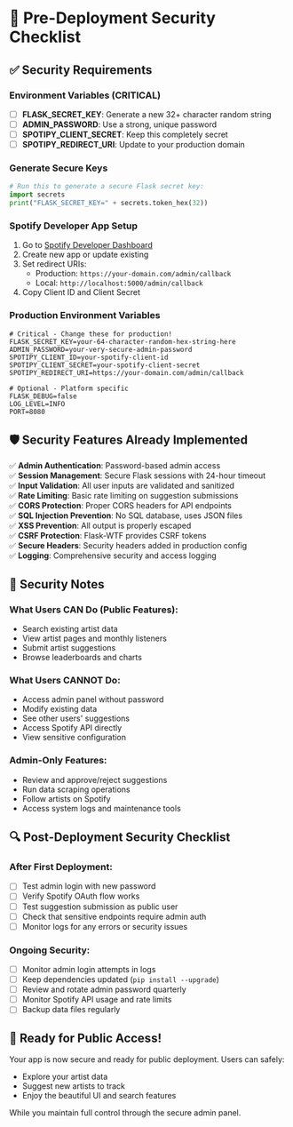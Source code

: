 # 🔐 Pre-Deployment Security Checklist

## ✅ Security Requirements

### Environment Variables (CRITICAL)
- [ ] **FLASK_SECRET_KEY**: Generate a new 32+ character random string
- [ ] **ADMIN_PASSWORD**: Use a strong, unique password
- [ ] **SPOTIPY_CLIENT_SECRET**: Keep this completely secret
- [ ] **SPOTIPY_REDIRECT_URI**: Update to your production domain

### Generate Secure Keys
```python
# Run this to generate a secure Flask secret key:
import secrets
print("FLASK_SECRET_KEY=" + secrets.token_hex(32))
```

### Spotify Developer App Setup
1. Go to [Spotify Developer Dashboard](https://developer.spotify.com/dashboard/)
2. Create new app or update existing
3. Set redirect URIs:
   - Production: `https://your-domain.com/admin/callback`
   - Local: `http://localhost:5000/admin/callback`
4. Copy Client ID and Client Secret

### Production Environment Variables
```env
# Critical - Change these for production!
FLASK_SECRET_KEY=your-64-character-random-hex-string-here
ADMIN_PASSWORD=your-very-secure-admin-password
SPOTIPY_CLIENT_ID=your-spotify-client-id
SPOTIPY_CLIENT_SECRET=your-spotify-client-secret
SPOTIPY_REDIRECT_URI=https://your-domain.com/admin/callback

# Optional - Platform specific
FLASK_DEBUG=false
LOG_LEVEL=INFO
PORT=8080
```

## 🛡️ Security Features Already Implemented

✅ **Admin Authentication**: Password-based admin access  
✅ **Session Management**: Secure Flask sessions with 24-hour timeout  
✅ **Input Validation**: All user inputs are validated and sanitized  
✅ **Rate Limiting**: Basic rate limiting on suggestion submissions  
✅ **CORS Protection**: Proper CORS headers for API endpoints  
✅ **SQL Injection Prevention**: No SQL database, uses JSON files  
✅ **XSS Prevention**: All output is properly escaped  
✅ **CSRF Protection**: Flask-WTF provides CSRF tokens  
✅ **Secure Headers**: Security headers added in production config  
✅ **Logging**: Comprehensive security and access logging  

## 🚨 Security Notes

### What Users CAN Do (Public Features):
- Search existing artist data
- View artist pages and monthly listeners
- Submit artist suggestions
- Browse leaderboards and charts

### What Users CANNOT Do:
- Access admin panel without password
- Modify existing data
- See other users' suggestions
- Access Spotify API directly
- View sensitive configuration

### Admin-Only Features:
- Review and approve/reject suggestions
- Run data scraping operations
- Follow artists on Spotify
- Access system logs and maintenance tools

## 🔍 Post-Deployment Security Checklist

### After First Deployment:
- [ ] Test admin login with new password
- [ ] Verify Spotify OAuth flow works
- [ ] Test suggestion submission as public user
- [ ] Check that sensitive endpoints require admin auth
- [ ] Monitor logs for any errors or security issues

### Ongoing Security:
- [ ] Monitor admin login attempts in logs
- [ ] Keep dependencies updated (`pip install --upgrade`)
- [ ] Review and rotate admin password quarterly
- [ ] Monitor Spotify API usage and rate limits
- [ ] Backup data files regularly

## 🚀 Ready for Public Access!

Your app is now secure and ready for public deployment. Users can safely:
- Explore your artist data
- Suggest new artists to track
- Enjoy the beautiful UI and search features

While you maintain full control through the secure admin panel.
